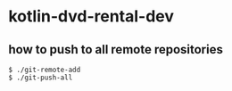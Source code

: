 # kotlin-dvd-rental-dev

## how to push to all remote repositories

```
$ ./git-remote-add
$ ./git-push-all
```

